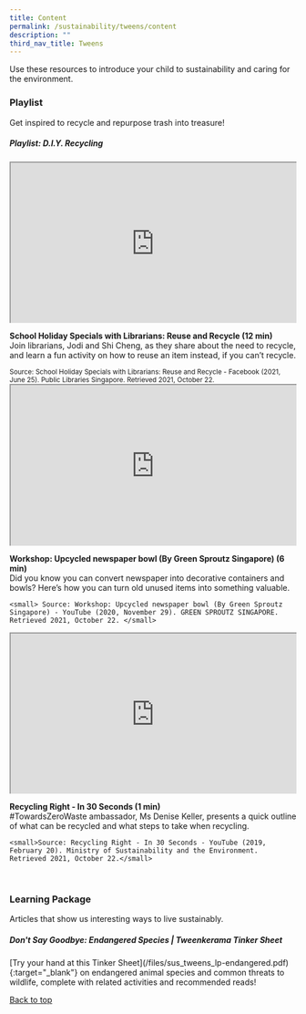 ```yaml
---
title: Content
permalink: /sustainability/tweens/content
description: ""
third_nav_title: Tweens
---
```

<style type="text/css">
/* Links */
.content a { color: #322987; }
.content a:focus,
.content a:hover { color: #28216c; }

/* Button Outline */
.bp-button { padding-left: 1.5rem; padding-right: 1.5rem; }
.bp-button.is-primary-outline { border: 1px solid #322987; color: #322987; background-color: transparent; text-decoration: none; }
.bp-button.is-primary-outline:focus,
.bp-button.is-primary-outline:hover { border: 1px solid #322987; color: #cff2e8; background-color: #322987; text-decoration: none; }

/* Responsive Iframe */
.responsive-iframe { position: absolute; top: 0; left: 0; bottom: 0; right: 0; width: 100%; height: 100%; }
.responsive-iframe-container { position: relative; overflow: hidden; width: 100%; }
.responsive-iframe-container.ratio-16by9 { padding-top: 56.25%; }
.responsive-iframe-container.ratio-4by3 { padding-top: 75%; }
.responsive-iframe-container.ratio-3by2 { padding-top: 66.66%; }
.responsive-iframe-container.ratio-1by1 { padding-top: 100%; }
	
/* Click Box */
.clickbox { display: block; position: relative; width: 100%; padding-bottom: 56.25%; background-color: transparent; }
.clickbox span { padding: .5rem; }
.clickbox a { position: absolute; display: flex; width: 100%; height: 100%; align-items: center; justify-content: center; font-size: 1.25rem; text-align: center; text-decoration: none; text-transform: uppercase; }
.clickbox a:focus,
.clickbox a:hover { text-decoration: none; }

/* Mint Jade */
.clickbox.is-mint-jade { background-color: #dce5d3; color: #00b794; }
.clickbox.is-mint-jade a { color: #00b794; }
.clickbox.is-mint-jade a:focus,
.clickbox.is-mint-jade a:hover { background-color: #00b794; color: #dce5d3; }	

</style>

Use these resources to introduce your child to sustainability and caring for the environment.

<h3 class="margin--bottom--lg"><b>Playlist</b></h3>
<p>Get inspired to recycle and repurpose trash into treasure!</p>

<h5 class="margin--bottom--lg" id="playlist-recycling"><b>Playlist: D.I.Y. Recycling</b></h5>

<div class="row is-multiline margin--bottom--lg">
  <div class="col is-two-fifths">
    <div class="responsive-iframe-container ratio-16by9">
      <iframe class="responsive-iframe" src="https://www.youtube.com/embed/2gt-czT-YaU"></iframe>
    </div>
  </div>
  <div class="col is-three-fifths">
    <p><b class="has-text-indigo"> School Holiday Specials with Librarians: Reuse and Recycle (12 min) </b><br>
Join librarians, Jodi and Shi Cheng, as they share about the need to recycle, and learn a fun activity on how to reuse an item instead, if you can’t recycle. </p>
   <small>Source: School Holiday Specials with Librarians: Reuse and Recycle - Facebook (2021, June 25). Public Libraries Singapore. Retrieved 2021, October 22.</small>
  </div>
</div>

<div class="row is-multiline margin--bottom--lg">
  <div class="col is-two-fifths">
    <div class="responsive-iframe-container ratio-16by9">
      <iframe class="responsive-iframe" src="https://www.youtube.com/embed/pDQMzJoNcS0"></iframe>
    </div>
  </div>
  <div class="col is-three-fifths">
<p><b class="has-text-indigo"> Workshop: Upcycled newspaper bowl (By Green Sproutz Singapore) (6 min)</b><br>
Did you know you can convert newspaper into decorative containers and bowls? Here’s how you can turn old unused items into something valuable. </p>

    <small> Source: Workshop: Upcycled newspaper bowl (By Green Sproutz Singapore) - YouTube (2020, November 29). GREEN SPROUTZ SINGAPORE. Retrieved 2021, October 22. </small>
  </div>
</div>

<div class="row is-multiline">
  <div class="col is-two-fifths">
    <div class="responsive-iframe-container ratio-16by9">
      <iframe class="responsive-iframe" src="https://www.youtube.com/embed/7dT6-mWYMnk"></iframe>
    </div>
  </div>
  <div class="col is-three-fifths">
    <p><b class="has-text-indigo"> Recycling Right - In 30 Seconds (1 min)</b><br>
#TowardsZeroWaste ambassador, Ms Denise Keller, presents a quick outline of what can be recycled and what steps to take when recycling. </p>

    <small>Source: Recycling Right - In 30 Seconds - YouTube (2019, February 20). Ministry of Sustainability and the Environment. Retrieved 2021, October 22.</small>
  </div>
</div>
<br>


<h3><b>Learning Package</b></h3>
Articles that show us interesting ways to live sustainably.

<h5 class="margin--bottom--lg" id="lp-tweenkerama"><b>Don't Say Goodbye: Endangered Species | Tweenkerama Tinker Sheet</b></h5>
[Try your hand at this Tinker Sheet](/files/sus_tweens_lp-endangered.pdf){:target="_blank"} on endangered animal species and common threats to wildlife, complete with related activities and recommended reads!

<p class="has-text-right margin--top--xl"><a href="#main-content">Back to top</a></p>
